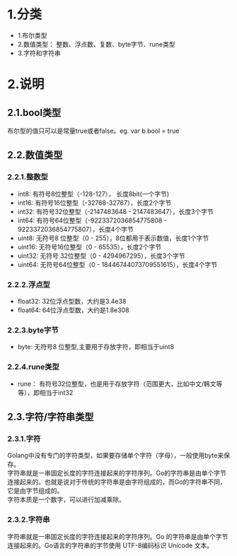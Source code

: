 # 1.分类
- 1.布尔类型
- 2.数值类型： 整数、浮点数、复数、byte字节、rune类型
- 3.字符和字符串

# 2.说明
## 2.1.bool类型
布尔型的值只可以是常量true或者false。eg. var b bool = true

## 2.2.数值类型
### 2.2.1.整数型
- int8: 有符号8位整型（-128-127）， 长度8bit(一个字节)
- int16: 有符号16位整型（-32768-32767），长度2个字节
- int32: 有符号32位整型（-2147483648 - 2147483647），长度3个字节
- int64: 有符号64位整型（-9223372036854775808 - 9223372036854775807），长度4个字节
- uint8: 无符号8 位整型（0 - 255），8位都用于表示数值，长度1个字节
- uint16: 无符号16位整型（0 - 65535），长度2个字节
- uint32: 无符号 32位整型（0 - 4294967295），长度3个字节
- uint64: 无符号64位整型（0 - 18446744073709551615），长度4个字节
### 2.2.2.浮点型
- float32: 32位浮点型数，大约是3.4e38
- float64: 64位浮点型数，大约是1.8e308
### 2.2.3.byte字节
- byte: 无符号8 位整型,主要用于存放字符，即相当于uint8
### 2.2.4.rune类型
- rune： 有符号32位整型，也是用于存放字符（范围更大，比如中文/韩文等等），即相当于int32
## 2.3.字符/字符串类型
### 2.3.1.字符
Golang中没有专门的字符类型，如果要存储单个字符（字母），一般使用byte来保存。<br/>
字符串就是一串固定长度的字符连接起来的字符序列。Go的字符串是由单个字节连接起来的。也就是说对于传统的字符串是由字符组成的，而Go的字符串不同，它是由字节组成的。<br/>
字符本质是一个数字，可以进行加减乘除。
### 2.3.2.字符串
字符串就是一串固定长度的字符连接起来的字符序列。Go 的字符串是由单个字节连接起来的。Go语言的字符串的字节使用 UTF-8编码标识 Unicode 文本。